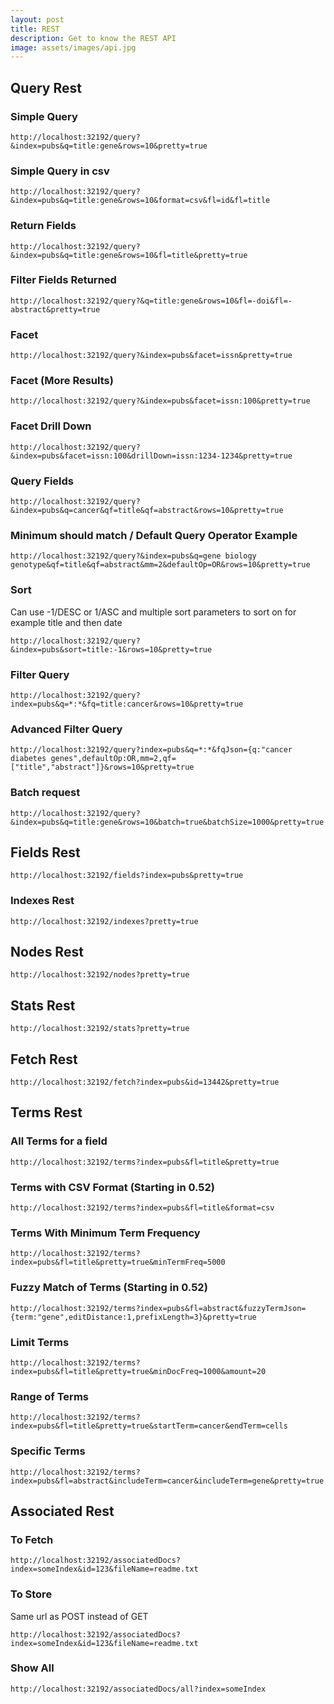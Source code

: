 ```yaml
---
layout: post
title: REST
description: Get to know the REST API
image: assets/images/api.jpg
---
```

## Query Rest

### Simple Query
```
http://localhost:32192/query?&index=pubs&q=title:gene&rows=10&pretty=true
```

### Simple Query in csv
```
http://localhost:32192/query?&index=pubs&q=title:gene&rows=10&format=csv&fl=id&fl=title
```

###  Return Fields
```
http://localhost:32192/query?&index=pubs&q=title:gene&rows=10&fl=title&pretty=true
```

###  Filter Fields Returned
```
http://localhost:32192/query?&q=title:gene&rows=10&fl=-doi&fl=-abstract&pretty=true
```

###  Facet
```
http://localhost:32192/query?&index=pubs&facet=issn&pretty=true
```

### Facet (More Results)
```
http://localhost:32192/query?&index=pubs&facet=issn:100&pretty=true
```

### Facet Drill Down
```
http://localhost:32192/query?&index=pubs&facet=issn:100&drillDown=issn:1234-1234&pretty=true
```

### Query Fields
```
http://localhost:32192/query?&index=pubs&q=cancer&qf=title&qf=abstract&rows=10&pretty=true
```

###  Minimum should match / Default Query Operator Example
```
http://localhost:32192/query?&index=pubs&q=gene biology genotype&qf=title&qf=abstract&mm=2&defaultOp=OR&rows=10&pretty=true
```

### Sort
Can use -1/DESC or 1/ASC and multiple sort parameters to sort on for example title and then date
```
http://localhost:32192/query?&index=pubs&sort=title:-1&rows=10&pretty=true
```

### Filter Query
```
http://localhost:32192/query?index=pubs&q=*:*&fq=title:cancer&rows=10&pretty=true
```

### Advanced Filter Query
```
http://localhost:32192/query?index=pubs&q=*:*&fqJson={q:"cancer diabetes genes",defaultOp:OR,mm=2,qf=["title","abstract"]}&rows=10&pretty=true
```

### Batch request
```
http://localhost:32192/query?&index=pubs&q=title:gene&rows=10&batch=true&batchSize=1000&pretty=true
```

##  Fields Rest
```
http://localhost:32192/fields?index=pubs&pretty=true
```

### Indexes Rest
```
http://localhost:32192/indexes?pretty=true
```

## Nodes Rest
```
http://localhost:32192/nodes?pretty=true
```

## Stats Rest
```
http://localhost:32192/stats?pretty=true
```

## Fetch Rest
```
http://localhost:32192/fetch?index=pubs&id=13442&pretty=true
```

## Terms Rest
### All Terms for a field
```
http://localhost:32192/terms?index=pubs&fl=title&pretty=true
```

### Terms with CSV Format (Starting in 0.52)
```
http://localhost:32192/terms?index=pubs&fl=title&format=csv
```

### Terms With Minimum Term Frequency
```
http://localhost:32192/terms?index=pubs&fl=title&pretty=true&minTermFreq=5000
```

### Fuzzy Match of Terms (Starting in 0.52)
```
http://localhost:32192/terms?index=pubs&fl=abstract&fuzzyTermJson={term:"gene",editDistance:1,prefixLength=3}&pretty=true
```

### Limit Terms
```
http://localhost:32192/terms?index=pubs&fl=title&pretty=true&minDocFreq=1000&amount=20
```

### Range of Terms
```
http://localhost:32192/terms?index=pubs&fl=title&pretty=true&startTerm=cancer&endTerm=cells
```

### Specific Terms
```
http://localhost:32192/terms?index=pubs&fl=abstract&includeTerm=cancer&includeTerm=gene&pretty=true
```

## Associated Rest

### To Fetch
```
http://localhost:32192/associatedDocs?index=someIndex&id=123&fileName=readme.txt
```

### To Store
Same url as POST instead of GET
```
http://localhost:32192/associatedDocs?index=someIndex&id=123&fileName=readme.txt
```

### Show All
```
http://localhost:32192/associatedDocs/all?index=someIndex
```
